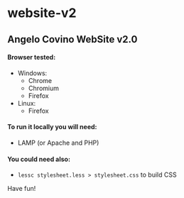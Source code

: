 # website-v2
## Angelo Covino WebSite v2.0

####  Browser tested:
- Windows:
	- Chrome
	- Chromium
	- Firefox
- Linux:
	- Firefox

#### To run it locally you will need:
- LAMP (or Apache and PHP)

#### You could need also:
- `lessc stylesheet.less > stylesheet.css` to build CSS

Have fun!
